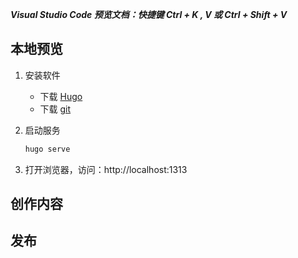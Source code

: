 **_Visual Studio Code 预览文档：快捷键 Ctrl + K , V 或 Ctrl + Shift + V_**

## 本地预览

1. 安装软件

   - 下载 [Hugo](https://github.com/gohugoio/hugo/releases)
   - 下载 [git](https://git-scm.com/downloads)

2. 启动服务

   ```sh
   hugo serve
   ```

3. 打开浏览器，访问：http://localhost:1313

## 创作内容

## 发布
